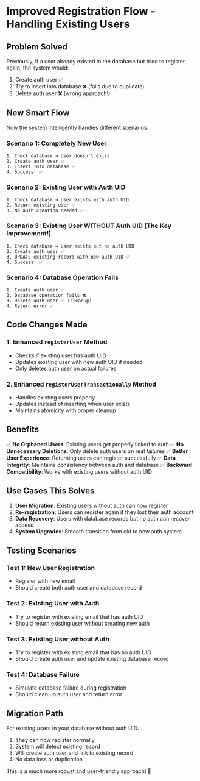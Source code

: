 # Improved Registration Flow - Handling Existing Users

## Problem Solved

Previously, if a user already existed in the database but tried to register again, the system would:
1. Create auth user ✅
2. Try to insert into database ❌ (fails due to duplicate)
3. Delete auth user ❌ (wrong approach!)

## New Smart Flow

Now the system intelligently handles different scenarios:

### Scenario 1: Completely New User
```
1. Check database → User doesn't exist
2. Create auth user ✅
3. Insert into database ✅
4. Success! ✅
```

### Scenario 2: Existing User with Auth UID
```
1. Check database → User exists with auth UID
2. Return existing user ✅
3. No auth creation needed ✅
```

### Scenario 3: Existing User WITHOUT Auth UID (The Key Improvement!)
```
1. Check database → User exists but no auth UID
2. Create auth user ✅
3. UPDATE existing record with new auth UID ✅
4. Success! ✅
```

### Scenario 4: Database Operation Fails
```
1. Create auth user ✅
2. Database operation fails ❌
3. Delete auth user ✅ (cleanup)
4. Return error ✅
```

## Code Changes Made

### 1. Enhanced `registerUser` Method
- Checks if existing user has auth UID
- Updates existing user with new auth UID if needed
- Only deletes auth user on actual failures

### 2. Enhanced `registerUserTransactionally` Method
- Handles existing users properly
- Updates instead of inserting when user exists
- Maintains atomicity with proper cleanup

## Benefits

✅ **No Orphaned Users**: Existing users get properly linked to auth
✅ **No Unnecessary Deletions**: Only delete auth users on real failures
✅ **Better User Experience**: Returning users can register successfully
✅ **Data Integrity**: Maintains consistency between auth and database
✅ **Backward Compatibility**: Works with existing users without auth UID

## Use Cases This Solves

1. **User Migration**: Existing users without auth can now register
2. **Re-registration**: Users can register again if they lost their auth account
3. **Data Recovery**: Users with database records but no auth can recover access
4. **System Upgrades**: Smooth transition from old to new auth system

## Testing Scenarios

### Test 1: New User Registration
- Register with new email
- Should create both auth user and database record

### Test 2: Existing User with Auth
- Try to register with existing email that has auth UID
- Should return existing user without creating new auth

### Test 3: Existing User without Auth
- Try to register with existing email that has no auth UID
- Should create auth user and update existing database record

### Test 4: Database Failure
- Simulate database failure during registration
- Should clean up auth user and return error

## Migration Path

For existing users in your database without auth UID:
1. They can now register normally
2. System will detect existing record
3. Will create auth user and link to existing record
4. No data loss or duplication

This is a much more robust and user-friendly approach! 🎉














